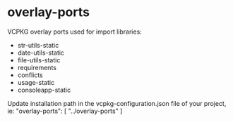 # overlay-ports
VCPKG overlay ports used for import libraries:
* str-utils-static
* date-utils-static
* file-utils-static
* requirements
* conflicts
* usage-static
* consoleapp-static

Update installation path in the vcpkg-configuration.json file of your project, ie:
"overlay-ports": [ "../overlay-ports" ]
